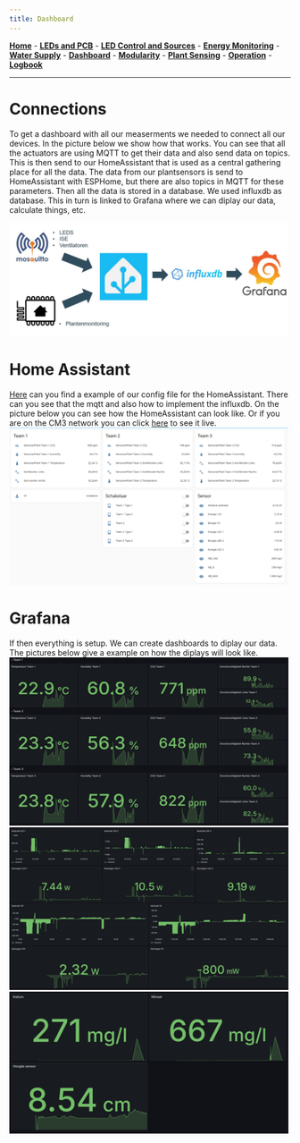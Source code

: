 ```yaml
---
title: Dashboard
---
```


[**Home**](https://verticalfarmib3.github.io/) - [**LEDs and PCB**](/inhoud/leds/) - [**LED Control and Sources**](/inhoud/aansturingLEDs/) - [**Energy Monitoring**](/inhoud/energiemonitoring/) - [**Water Supply**](/inhoud/aquaMonitoring/) - [**Dashboard**](/inhoud/dashboard/) - [**Modularity**](/inhoud/modulariteit/) - [**Plant Sensing**](/inhoud/plantensensor/) - [**Operation**](/inhoud/operation/) - [**Logbook**](/inhoud/logboek/)

---

# Connections 

To get a dashboard with all our measerments we needed to connect all our devices. In the picture below we show how that works. You can see that all the actuators are using MQTT to get their data and also send data on topics. This is then send to our HomeAssistant that is used as a central gathering place for all the data. The data from our plantsensors is send to HomeAssistant with ESPHome, but there are also topics in MQTT for these parameters. Then all the data is stored in a database. We used influxdb as database. This in turn is linked to Grafana where we can diplay our data, calculate things, etc.

<img src="Pictures/Connections.JPG" alt="drawing" width="500"/>

# Home Assistant

[Here](https://github.com/verticalfarmib3/verticalfarmib3.github.io/blob/main/inhoud/dashboard/config.yaml%20van%20homeassistant.txt) can you find a example of our config file for the HomeAssistant. There can you see that the mqtt and also how to implement the influxdb. On the picture below you can see how the HomeAssistant can look like. Or if you are on the CM3 network you can click [here](https://192.168.0.40:8123) to see it live. 
<img src="Pictures/HomeAssistant.png" alt="drawing" width="500"/>

# Grafana 

<!--- This is how we connected the database to Grafana.
#<img src="Pictures/SetUp_HomeAssistant.png" alt="drawing" width="500"/> -->
If then everything is setup. We can create dashboards to diplay our data. The pictures below give a example on how the diplays will look like. 
<img src="Pictures/Grafana_1.png" alt="drawing" width="500"/>
<img src="Pictures/Grafana_2.png" alt="drawing" width="500"/>
<img src="Pictures/Grafana_3.png" alt="drawing" width="500"/>
 

